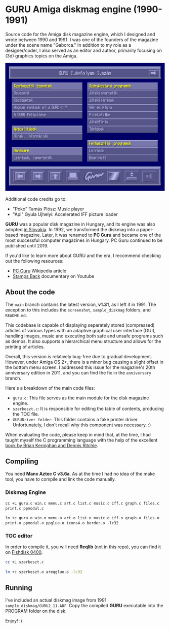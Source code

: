 # GURU Amiga diskmag engine (1990-1991)
Source code for the Amiga disk magazine engine, which I designed and wrote
between 1990 and 1991. I was one of the founders of the magazine under
the scene name "Gaborca." In addition to my role as a designer/coder, I also
served as an editor and author, primarily focusing on (3d) graphics topics
on the Amiga.

![Screenshot](screenshot/GURU_Amiga_diskmag_screenshot_1.jpg)

Additional code credits go to:

- "Poko" Tamás Plósz: Music player
- "Api" Gyula Ujhelyi: Accelerated IFF picture loader

**GURU** was a popular disk magazine in Hungary, and its engine was also
adopted [in Slovakia](https://www.oldgames.sk/diskmags.php?gallery=1406).
In 1992, we transformed the diskmag into a paper-based magazine.
Later, it was renamed to **PC Guru** and became one of the most successful
computer magazines in Hungary. PC Guru continued to be published until 2019.

If you'd like to learn more about GURU and the era, I recommend
checking out the following resources:

- [PC Guru](https://hu.wikipedia.org/wiki/PC_Guru)
Wikipedia article
- [Stamps Back](https://youtu.be/YUqn1OPxtmE)
documentary on Youtube


## About the code
The `main` branch contains the latest version, **v1.31**, as I left it in 1991.
The exception to this includes the `screenshot`, `sample_diskmag` folders, and `README.md`.

This codebase is capable of displaying separately stored (compressed) articles
of various types with an adaptive graphical user interface (GUI),
handling images, music and executing both safe and unsafe programs such as demos.
It also supports a hierarchical menu structure and allows for the printing of articles.

Overall, this version is relatively bug-free due to gradual development.
However, under Amiga OS 2+, there is a minor bug causing a slight offset in the bottom menu screen.
I addressed this issue for the magazine's 20th anniversary edition in 2011,
and you can find the fix in the `anniversary` branch.

Here's a breakdown of the main code files:

- `guru.c`: This file serves as the main module for the disk magazine engine.
- `szerkeszt.c`: It is responsible for editing the table of contents, producing the TOC file.
- `GURUDriver folder`: This folder contains a fake printer driver.
Unfortunately, I don't recall why this component was necessary. :)

When evaluating the code, please keep in mind that, at the time, I had taught
myself the C programming language with the help of the excellent
[book by Brian Kernighan and Dennis Ritchie](https://en.wikipedia.org/wiki/The_C_Programming_Language). 


## Compiling

You need **Manx Aztec C v3.6a**. As at the time I had no idea of the
make tool, you have to compile and link the code manually.

### Diskmag Engine

```shell
cc +L guru.c win.c menu.c art.c list.c music.c iff.c graph.c files.c print.c ppmodul.c
 ```
```shell
ln +c guru.o win.o menu.o art.o list.o music.o iff.o graph.o files.o print.o ppmodul.o ppglue.o icons4.o border.o -lc32
 ```

### TOC editor

In order to compile it, you will need **Reqlib** (not in this repo),
you can find it on
[Fishdisk 0400](http://aminet.net/package/misc/fish/fish-0400).

```bash
cc +L szerkeszt.c
 ```
```bash
ln +c szerkeszt.o areqglue.o -lc32
 ```

## Running
I've included an actual diskmag image from 1991 `sample_diskmag/GURU2_11.ADF`.
Copy the compiled **GURU** executable into the PROGRAM folder on the disk.   

Enjoy! :)
